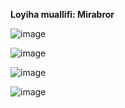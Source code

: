 **Loyiha muallifi: Mirabror**



![image](https://user-images.githubusercontent.com/121484707/210528160-4942d9b7-9036-4bb5-8a22-1dcdf0e5bb97.png)

![image](https://user-images.githubusercontent.com/121484707/210528462-89f4f577-6fb8-4fe3-92df-6481ea16c8f1.png)

![image](https://user-images.githubusercontent.com/121484707/210566442-8e9a60cb-7ff5-40f5-b8fb-17f24e0c6b0d.png)

![image](https://user-images.githubusercontent.com/121484707/210566522-14df3525-90ca-4792-94dc-019160e835a2.png)
